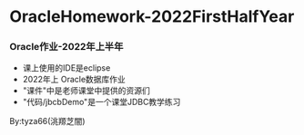 # OracleHomework-2022FirstHalfYear
### Oracle作业-2022年上半年
- 课上使用的IDE是eclipse
- 2022年上 Oracle数据库作业  
- "课件"中是老师课堂中提供的资源们
- "代码/jbcbDemo"是一个课堂JDBC教学练习

By:tyza66(洮羱芝闇)

